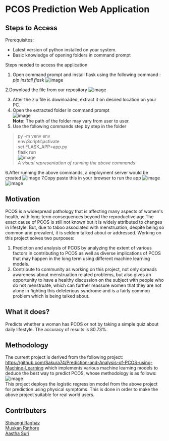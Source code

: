 # PCOS Prediction Web Application

## Steps to Access 
Prerequisites:
* Latest version of python installed on your system.
* Basic knowledge of opening folders in command prompt

Steps needed to access the application
1.   Open command prompt and install flask using the following command : *pip install flask*
![image](https://user-images.githubusercontent.com/62328534/206888833-ee1f6133-0d15-47d8-a25f-eecdd2028377.png)


2.Download the file from our repository
![image](https://user-images.githubusercontent.com/62328534/206888946-4d705480-a368-455c-8d6b-d2f6b5c15fc4.png)

3. After the zip file is downloaded, extract it on desired location on your PC.
4. Open the extracted folder in command prompt <br>
![image](https://user-images.githubusercontent.com/62328534/206889238-6c5d2224-1af1-45e1-98dc-5a73f79606ab.png)<br>
**Note:** The path of the folder may vary from user to user.
5. Use the following commands step by step in the folder
>py -m venv env <br>
>env\Scripts\activate<br>
>set FLASK_APP=app.py<br>
>flask run<br>
>![image](https://user-images.githubusercontent.com/62328534/206889434-79b3674e-2940-4a0e-8f29-9dddfb16ea46.png)<br>
>*A visual representation of running the above commands*



6.After running the above commands, a deployment server would be created 
![image](https://user-images.githubusercontent.com/62328534/206912780-c8ef410d-3665-4dc6-8f44-10b127f919ca.png)
7.Copy paste this in your browser to run the app 
![image](https://user-images.githubusercontent.com/62328534/206912844-dcd19a99-8d7c-4b81-8bb2-964dde811cd2.png)
![image](https://user-images.githubusercontent.com/62328534/206912884-22284036-4f19-4bf7-b076-af33a8fce067.png)







## Motivation

PCOS is a widespread pathology that is affecting many aspects of women's health, with long-term consequences beyond the reproductive age.The exact cause of PCOS is still not known but it is widely attributed to changes in lifestyle. But, due to taboo associated with menstruation, despite being so common and prevalent, it is seldom talked about or addressed. Working on this project solves two purposes:


1.   Prediction and analysis of PCOS by analyzing the extent of various factors in contributing to PCOS as well as diverse implications of PCOS that may happen in the long term using different machine learning models.
2.   Contribute to community as working on this project, not only spreads awareness about menstruation related problems, but also gives an opportunity to have a healthy discussion on the subject with people who do not menstruate, which can further reassure women that they are not alone in fighting this deleterious syndrome and is a fairly common problem which is being talked about.

## What it does?
Predicts whether a woman has PCOS or not by taking a simple quiz about daily lifestyle. The accuracy of results is 80.73%. 

## Methodology
The current project is derived from the following project: https://github.com/Sakura74/Prediction-and-Analysis-of-PCOS-using-Machine-Learning which implements various machine learning models to deduce the best way to predict PCOS, whose methodology is as follows: 
![image](https://user-images.githubusercontent.com/62328534/206913326-15e5bc63-a2f7-4362-89d2-984b909a2c0e.png)
<br>This project deploys the logistic regression model from the above project for prediction using physical symptoms. This is done in order to make the above project suitable for real world users. 




## Contributers
[Shivangi Raghav](https://github.com/Shivangi1Raghav)<br> 
[Muskan Rathore](https://github.com/aastha1840)<br> 
[Aastha Suri](https://github.com/aastha1840)

